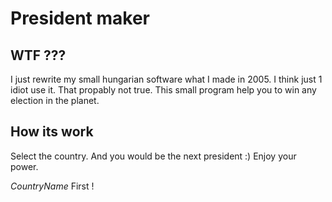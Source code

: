 # President maker


## WTF ??? 

I just rewrite my small hungarian software what I made in 2005.
I think just 1 idiot use it. That propably not true.
This small program help you to win any election in the planet.

## How its work

Select the country.
And you would be the next president :) Enjoy your power.

$CountryName$ First !


